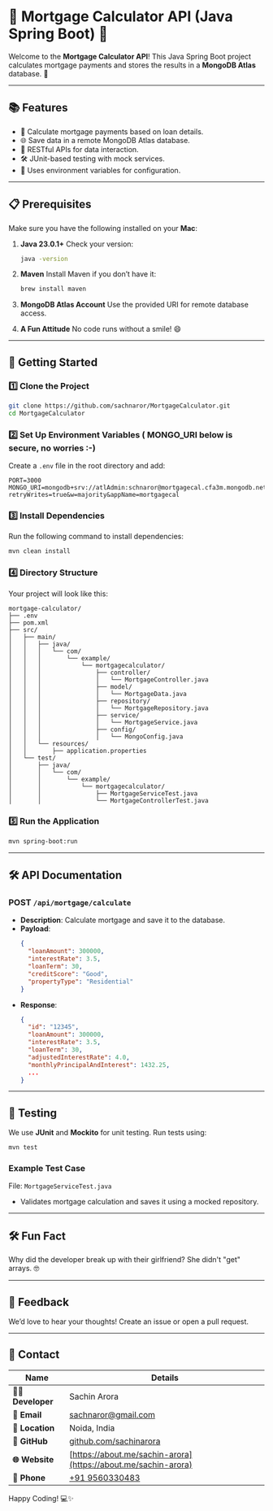 
# 🎉 Mortgage Calculator API (Java Spring Boot) 🎉

Welcome to the **Mortgage Calculator API**! This Java Spring Boot project calculates mortgage payments and stores the results in a **MongoDB Atlas** database. 🚀

---

## 📚 Features

- 🧮 Calculate mortgage payments based on loan details.
- 🌐 Save data in a remote MongoDB Atlas database.
- 📡 RESTful APIs for data interaction.
- 🛠️ JUnit-based testing with mock services.
- 💾 Uses environment variables for configuration.

---

## 📋 Prerequisites

Make sure you have the following installed on your **Mac**:

1. **Java 23.0.1+**
   Check your version:
   ```bash
   java -version
   ```

2. **Maven**
   Install Maven if you don’t have it:
   ```bash
   brew install maven
   ```

3. **MongoDB Atlas Account**
   Use the provided URI for remote database access.

4. **A Fun Attitude**
   No code runs without a smile! 😄

---

## 🚀 Getting Started

### 1️⃣ Clone the Project

```bash
git clone https://github.com/sachnaror/MortgageCalculator.git
cd MortgageCalculator
```

### 2️⃣ Set Up Environment Variables ( MONGO_URI below is secure, no worries :-)

Create a `.env` file in the root directory and add:

```env
PORT=3000
MONGO_URI=mongodb+srv://atlAdmin:schnaror@mortgagecal.cfa3m.mongodb.net/?retryWrites=true&w=majority&appName=mortgagecal
```

### 3️⃣ Install Dependencies

Run the following command to install dependencies:
```bash
mvn clean install
```

### 4️⃣ Directory Structure

Your project will look like this:
```
mortgage-calculator/
├── .env
├── pom.xml
├── src/
│   ├── main/
│   │   ├── java/
│   │   │   └── com/
│   │   │       └── example/
│   │   │           └── mortgagecalculator/
│   │   │               ├── controller/
│   │   │               │   └── MortgageController.java
│   │   │               ├── model/
│   │   │               │   └── MortgageData.java
│   │   │               ├── repository/
│   │   │               │   └── MortgageRepository.java
│   │   │               ├── service/
│   │   │               │   └── MortgageService.java
│   │   │               ├── config/
│   │   │               │   └── MongoConfig.java
│   │   └── resources/
│   │       ├── application.properties
│   └── test/
│       ├── java/
│       │   └── com/
│       │       └── example/
│       │           └── mortgagecalculator/
│       │               ├── MortgageServiceTest.java
│       │               └── MortgageControllerTest.java
```

### 5️⃣ Run the Application

```bash
mvn spring-boot:run
```

---

## 🛠️ API Documentation

### POST `/api/mortgage/calculate`

- **Description**: Calculate mortgage and save it to the database.
- **Payload**:
  ```json
  {
    "loanAmount": 300000,
    "interestRate": 3.5,
    "loanTerm": 30,
    "creditScore": "Good",
    "propertyType": "Residential"
  }
  ```
- **Response**:
  ```json
  {
    "id": "12345",
    "loanAmount": 300000,
    "interestRate": 3.5,
    "loanTerm": 30,
    "adjustedInterestRate": 4.0,
    "monthlyPrincipalAndInterest": 1432.25,
    ...
  }
  ```

---

## 🧪 Testing

We use **JUnit** and **Mockito** for unit testing. Run tests using:
```bash
mvn test
```

### Example Test Case

File: `MortgageServiceTest.java`
- Validates mortgage calculation and saves it using a mocked repository.

---

## 🛠️ Fun Fact

Why did the developer break up with their girlfriend?
She didn't "get" arrays. 🤓

---

## 💬 Feedback

We’d love to hear your thoughts! Create an issue or open a pull request.

---

## 📩 Contact


| Name              | Details                             |
|-------------------|-------------------------------------|
| **👨‍💻 Developer**  | Sachin Arora                      |
| **📧 Email**       | [sachnaror@gmail.com](mailto:sachnaror@gmail.com) |
| **📍 Location**    | Noida, India                       |
| **📂 GitHub**      | [github.com/sachinarora](https://github.com/sachinarora) |
| **🌐 Website**     | [https://about.me/sachin-arora](https://about.me/sachin-arora) |
| **📱 Phone**       | [+91 9560330483](tel:+919560330483) |


Happy Coding! 💻✨
